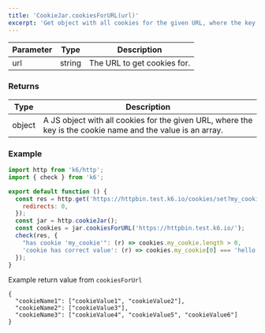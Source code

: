 ```yaml
---
title: 'CookieJar.cookiesForURL(url)'
excerpt: 'Get object with all cookies for the given URL, where the key is the cookie name and the value is an array.'
---
```


| Parameter | Type   | Description |
| --------- | ------ | ----------- |
| url       | string | The URL to get cookies for. |

### Returns

| Type   | Description |
| ------ | ----------- |
| object | A JS object with all cookies for the given URL, where the key is the cookie name and the value is an array. |

### Example

<CodeGroup labels={[]}>

```javascript
import http from 'k6/http';
import { check } from 'k6';

export default function () {
  const res = http.get('https://httpbin.test.k6.io/cookies/set?my_cookie=hello%20world', {
    redirects: 0,
  });
  const jar = http.cookieJar();
  const cookies = jar.cookiesForURL('https://httpbin.test.k6.io/');
  check(res, {
    "has cookie 'my_cookie'": (r) => cookies.my_cookie.length > 0,
    'cookie has correct value': (r) => cookies.my_cookie[0] === 'hello world',
  });
}
```
Example return value from `cookiesForUrl`
```
{
  "cookieName1": ["cookieValue1", "cookieValue2"],
  "cookieName2": ["cookieValue3"],
  "cookieName3": ["cookieValue4", "cookieValue5", "cookieValue6"]
}
```
</CodeGroup>
